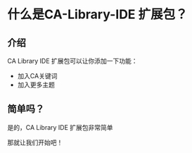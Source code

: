 # 什么是CA-Library-IDE 扩展包？

## 介绍
CA Library IDE 扩展包可以让你添加一下功能：
-    加入CA关键词
-    加入更多主题

## 简单吗？
是的，CA Library IDE 扩展包非常简单

那就让我们开始吧！